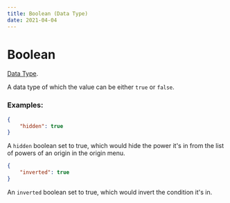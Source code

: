 ```yaml
---
title: Boolean (Data Type)
date: 2021-04-04
---
```

# Boolean

[Data Type](../data_types.md).

A data type of which the value can be either `true` or `false`.

### Examples:

```json
{
	"hidden": true
}
```

A `hidden` boolean set to true, which would hide the power it's in from the list of powers of an origin in the origin menu.
<br>

```json
{
	"inverted": true
}
```

An `inverted` boolean set to true, which would invert the condition it's in.